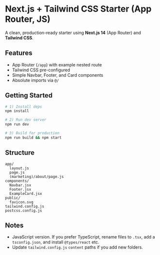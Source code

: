 # Next.js + Tailwind CSS Starter (App Router, JS)

A clean, production-ready starter using **Next.js 14** (App Router) and **Tailwind CSS**.

## Features
- App Router (`/app`) with example nested route
- Tailwind CSS pre-configured
- Simple Navbar, Footer, and Card components
- Absolute imports via `@/`

## Getting Started
```bash
# 1) Install deps
npm install

# 2) Run dev server
npm run dev

# 3) Build for production
npm run build && npm start
```

## Structure
```
app/
  layout.js
  page.js
  (marketing)/about/page.js
components/
  Navbar.jsx
  Footer.jsx
  ExampleCard.jsx
public/
  favicon.svg
tailwind.config.js
postcss.config.js
```

## Notes
- JavaScript version. If you prefer TypeScript, rename files to `.tsx`, add a `tsconfig.json`, and install `@types/react` etc.
- Update `tailwind.config.js` `content` paths if you add new folders.

